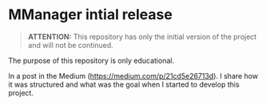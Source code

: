 # MManager intial release

> **ATTENTION:** This repository has only the initial version of the project and will not be continued.

The purpose of this repository is only educational.

In a post in the Medium (https://medium.com/p/21cd5e26713d). I share how it was structured and what was the goal when I started to develop this project.
